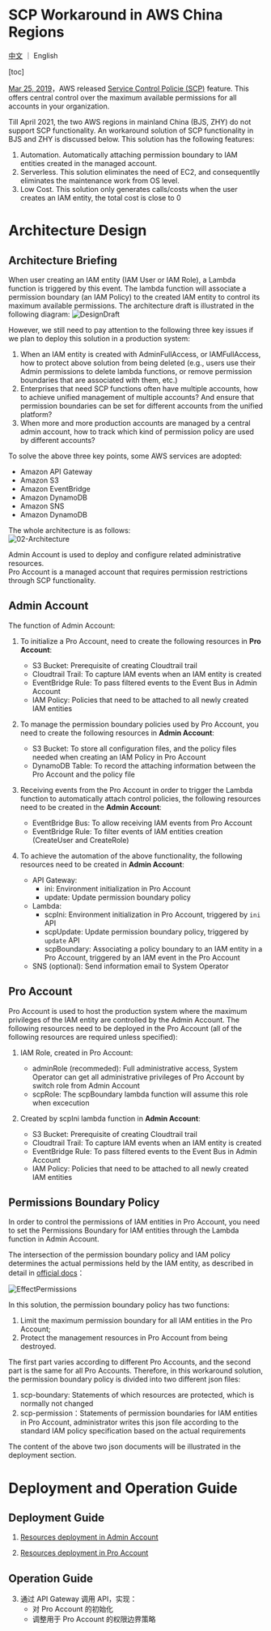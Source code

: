 # SCP Workaround in AWS China Regions

[中文](README.md) ｜ English

[toc]

[Mar 25, 2019](https://aws.amazon.com/about-aws/whats-new/2019/03/service-control-policies-enable-fine-grained-permission-controls/?nc1=h_ls)，AWS released [Service Control Policie (SCP)](https://docs.aws.amazon.com/zh_cn/organizations/latest/userguide/orgs_manage_policies_scps.html) feature. This offers central control over the maximum available permissions for all accounts in your organization. 

Till April 2021, the two AWS regions in mainland China (BJS, ZHY) do not support SCP functionality. An workaround solution of SCP functionality in BJS and ZHY is discussed below. This solution has the following features:

1. Automation. Automatically attaching permission boundary to IAM entities created in the managed account. 
2. Serverless. This solution eliminates the need of EC2, and consequentlly eliminates the maintenance work from OS level.  
3. Low Cost. This solution only generates calls/costs when the user creates an IAM entity, the total cost is close to 0

# Architecture Design
## Architecture Briefing
When user creating an IAM entity (IAM User or IAM Role), a Lambda function is triggered by this event. The lambda function will associate a permission boundary (an IAM Policy) to the created IAM entity to control its maximum available permissions. The architecture draft is illustrated in the following diagram: 
![DesignDraft](png/01-DesignDraft.png "DesignDraft")

However, we still need to pay attention to the following three key issues if we plan to deploy this solution in a production system:

1. When an IAM entity is created with AdminFullAccess, or IAMFullAccess, how to protect above solution from being deleted (e.g., users use their Admin permissions to delete lambda functions, or remove permission boundaries that are associated with them, etc.)
2. Enterprises that need SCP functions often have multiple accounts, how to achieve unified management of multiple accounts? And ensure that permission boundaries can be set for different accounts from the unified platform?
3. When more and more production accounts are managed by a central admin account, how to track which kind of permission policy are used by different accounts?

To solve the above three key points, some AWS services are adopted: 

- Amazon API Gateway
- Amazon S3 
- Amazon EventBridge
- Amazon DynamoDB 
- Amazon SNS
- Amazon DynamoDB  

The whole architecture is as follows:  
![02-Architecture](png/02-Architecture.png "Architecture")

Admin Account is used to deploy and configure related administrative resources.  
Pro Account is a managed account that requires permission restrictions through SCP functionality.

## Admin Account 
The function of Admin Account: 

1. To initialize a Pro Account, need to create the following resources in **Pro Account**:
	- S3 Bucket: Prerequisite of creating Cloudtrail trail
	- Cloudtrail Trail: To capture IAM events when an IAM entity is created
	- EventBridge Rule: To pass filtered events to the Event Bus in Admin Account
	- IAM Policy: Policies that need to be attached to all newly created IAM entities

2. To manage the permission boundary policies used by Pro Account, you need to create the following resources in **Admin Account**:
	- S3 Bucket: To store all configuration files, and the policy files needed when creating an IAM Policy in Pro Account
	- DynamoDB Table: To record the attaching information between the Pro Account and the policy file
	
3. Receiving events from the Pro Account in order to trigger the Lambda function to automatically attach control policies, the following resources need to be created in the **Admin Account**:
	- EventBridge Bus: To allow receiving IAM events from Pro Account
	- EventBridge Rule: To filter events of IAM entities creation (CreateUser and CreateRole)

4. To achieve the automation of the above functionality, the following resources need to be created in **Admin Account**:
	- API Gateway:
		- ini: Environment initialization in Pro Account
		- update: Update permission boundary policy
	- Lambda:
		- scpIni: Environment initialization in Pro Account, triggered by ```ini``` API
		- scpUpdate: Update permission boundary policy, triggered by ```update``` API
		- scpBoundary: Associating a policy boundary to an IAM entity in a Pro Account, triggered by an IAM event in the Pro Account
	- SNS (optional): Send information email to System Operator

## Pro Account
Pro Account is used to host the production system where the maximum privileges of the IAM entity are controlled by the Admin Account. The following resources need to be deployed in the Pro Account (all of the following resources are required unless specified):

1. IAM Role, created in Pro Account:  
	- adminRole (recommeded): Full administrative access, System Operator can get all administrative privileges of Pro Account by switch role from Admin Account
	- scpRole: The scpBoundary lambda function will assume this role when excecution

2. Created by scpIni lambda function in **Admin Account**: 
	- S3 Bucket: Prerequisite of creating Cloudtrail trail
	- Cloudtrail Trail: To capture IAM events when an IAM entity is created
	- EventBridge Rule: To pass filtered events to the Event Bus in Admin Account
	- IAM Policy: Policies that need to be attached to all newly created IAM entities

## Permissions Boundary Policy
In order to control the permissions of IAM entities in Pro Account, you need to set the Permissions Boundary for IAM entities through the Lambda function in Admin Account.

The intersection of the permission boundary policy and IAM policy determines the actual permissions held by the IAM entity, as described in detail in [official docs](https://docs.aws.amazon.com/IAM/latest/UserGuide/access_policies_boundaries.html)：  

![EffectPermissions](png/03-EffectPermissions.png "EffectPermissions")

In this solution, the permission boundary policy has two functions:

1. Limit the maximum permission boundary for all IAM entities in the Pro Account;
2. Protect the management resources in Pro Account from being destroyed.

The first part varies according to different Pro Accounts, and the second part is the same for all Pro Accounts. Therefore, in this workaround solution, the permission boundary policy is divided into two different json files:

1. scp-boundary: Statements of which resources are protected, which is normally not changed
2. scp-permission：Statements of permission boundaries for IAM entities in Pro Account, administrator writes this json file according to the standard IAM policy specification based on the actual requirements

The content of the above two json documents will be illustrated in the deployment section.


# Deployment and Operation Guide
## Deployment Guide


1. [Resources deployment in Admin Account](deployment/AdminAccount-ENG.md)

2. [Resources deployment in Pro Account](deployment/ProAccount-ENG.md)

## Operation Guide

3. 通过 API Gateway 调用 API，实现：
	- 对 Pro Account 的初始化
	- 调整用于 Pro Account 的权限边界策略